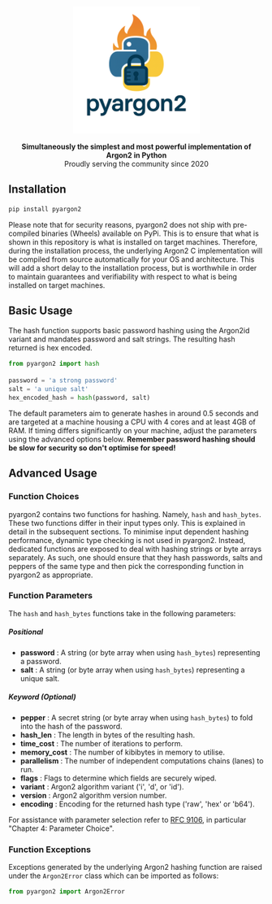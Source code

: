 <p align="center">
	<picture align="center">
	    <source media="(prefers-color-scheme: dark)" srcset="https://raw.githubusercontent.com/jwsi/pyargon2/master/docs/static/logo.png">
	    <source media="(prefers-color-scheme: light)" srcset="https://raw.githubusercontent.com/jwsi/pyargon2/master/docs/static/logo.png">
	    <img alt="pyargon2" src="https://raw.githubusercontent.com/jwsi/pyargon2/master/docs/static/logo.png" height="250px">
	</picture>
</p>

<p align="center">
    <strong>Simultaneously the simplest and most powerful implementation of Argon2 in Python</strong><br>
    Proudly serving the community since 2020
</p>

## Installation 

```bash
pip install pyargon2
```

Please note that for security reasons, pyargon2 does not ship with pre-compiled binaries (Wheels) available on PyPi. This is to ensure that what is shown in this repository is what is installed on target machines. Therefore, during the installation process, the underlying Argon2 C implementation will be compiled from source automatically for your OS and architecture. This will add a short delay to the installation process, but is worthwhile in order to maintain guarantees and verifiability with respect to what is being installed on target machines.

## Basic Usage

The hash function supports basic password hashing using the Argon2id variant and mandates password and salt strings. The resulting hash returned is hex encoded.

```python
from pyargon2 import hash

password = 'a strong password'
salt = 'a unique salt'
hex_encoded_hash = hash(password, salt)
```

The default parameters aim to generate hashes in around 0.5 seconds and are targeted at a machine housing a CPU with 4 cores and at least 4GB of RAM. If timing differs significantly on your machine, adjust the parameters using the advanced options below.
**Remember password hashing should be slow for security so don't optimise for speed!**

## Advanced Usage

### Function Choices

pyargon2 contains two functions for hashing. Namely, `hash` and `hash_bytes`. These two functions differ in their input types only.
This is explained in detail in the subsequent sections. To minimise input dependent hashing performance, dynamic type checking is not
used in pyargon2. Instead, dedicated functions are exposed to deal with hashing strings or byte arrays separately. As such, one should
ensure that they hash passwords, salts and peppers of the same type and then pick the corresponding function in pyargon2 as
appropriate.

### Function Parameters

The `hash` and `hash_bytes` functions take in the following parameters:

##### Positional

- **password** : A string (or byte array when using `hash_bytes`) representing a password.
- **salt** : A string (or byte array when using `hash_bytes`) representing a unique salt.

##### Keyword (Optional)

- **pepper** : A secret string (or byte array when using `hash_bytes`) to fold into the hash of the password.
- **hash_len** : The length in bytes of the resulting hash.
- **time_cost** : The number of iterations to perform.
- **memory_cost** : The number of kibibytes in memory to utilise.
- **parallelism** : The number of independent computations chains (lanes) to run.
- **flags** : Flags to determine which fields are securely wiped.
- **variant** : Argon2 algorithm variant ('i', 'd', or 'id').
- **version** : Argon2 algorithm version number.
- **encoding** : Encoding for the returned hash type ('raw', 'hex' or 'b64').

For assistance with parameter selection refer to [RFC 9106](https://www.rfc-editor.org/rfc/rfc9106.html), in particular "Chapter 4: Parameter Choice".

### Function Exceptions

Exceptions generated by the underlying Argon2 hashing function are raised under the `Argon2Error` class which can be imported as follows:

```python
from pyargon2 import Argon2Error
```
